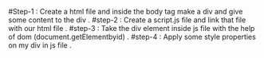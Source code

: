 #Step-1 : Create a html file and inside the body tag make a div and give some content to the div .
#step-2 : Create a script.js file and link that file with our html file .
#step-3 : Take the div element inside js file with the help of dom (document.getElementbyid) .
#step-4 : Apply some style properties on my div in js file .
